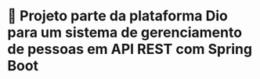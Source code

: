 # 👀 Projeto parte da plataforma Dio para um sistema de gerenciamento de pessoas em API REST com Spring Boot


